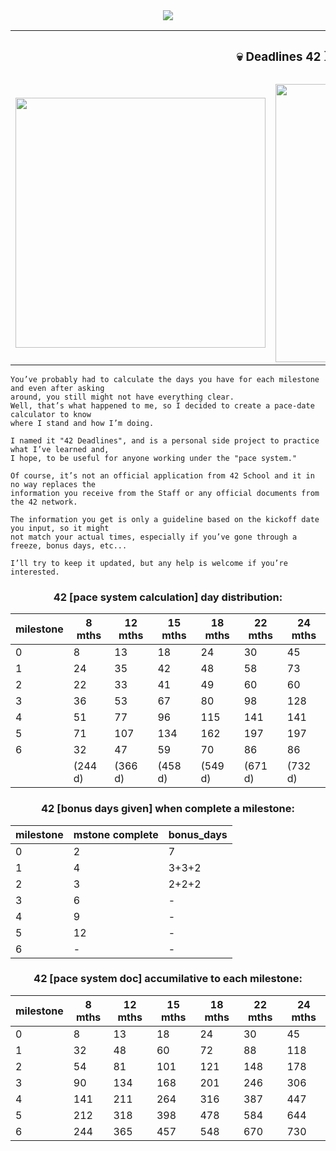 <div align="center">
<img src="https://github.com/user-attachments/assets/b8dfd54f-6af4-488c-bded-87fe720e0d15">

<table>
  <tr>
    <td colspan="3" align="center"><h3> 💀 Deadlines 42 ⌛ </h3></td>
  </tr>
  <tr>
    <td align="center"><img width="400" src="https://github.com/user-attachments/assets/4f6d0f58-ab57-497a-8dfc-db3220d9aa1f"></td>
    <td align="center"><img width="445" src="https://github.com/user-attachments/assets/583b7d65-9acf-42ce-910c-cf6c09469415"></td>
  </tr>
</table>

</div>

<div text-align="left">

`````
You’ve probably had to calculate the days you have for each milestone and even after asking
around, you still might not have everything clear.
Well, that’s what happened to me, so I decided to create a pace-date calculator to know
where I stand and how I’m doing.

I named it "42 Deadlines", and is a personal side project to practice what I’ve learned and,
I hope, to be useful for anyone working under the "pace system."

Of course, it’s not an official application from 42 School and it in no way replaces the
information you receive from the Staff or any official documents from the 42 network.

The information you get is only a guideline based on the kickoff date you input, so it might
not match your actual times, especially if you’ve gone through a freeze, bonus days, etc...

I’ll try to keep it updated, but any help is welcome if you’re interested.
`````
<div align="center">
<h3>42 [pace system calculation] day distribution:</h3>
  
|milestone|8 mths|12 mths|15 mths|18 mths|22 mths|24 mths|
|---|---|---|---|---|---|---|
|0|8|13|18|24|30|45|
|1|24|35|42|48|58|73|
|2|22|33|41|49|60|60|
|3|36|53|67|80|98|128|
|4|51|77|96|115|141|141|
|5|71|107|134|162|197|197|
|6|32|47|59|70|86|86|
||(244 d)|(366 d)|(458 d)|(549 d)|(671 d)|(732 d)|
</div>

<div align="center">
<h3>42 [bonus days given] when complete a milestone:</h3>
  
| milestone | mstone complete | bonus_days |
|---|---|---|
|0|2|7|
|1|4|3+3+2|
|2|3|2+2+2|
|3|6|-|
|4|9|-|
|5|12|-|
|6|-|-|
</div>

<div align="center">
<h3>42 [pace system doc] accumilative to each milestone:</h3>
  
|milestone|8 mths|12 mths|15 mths|18 mths|22 mths|24 mths|
|---|---|---|---|---|---|---|
|0|8|13|18|24|30|45|
|1|32|48|60|72|88|118|
|2|54|81|101|121|148|178|
|3|90|134|168|201|246|306|
|4|141|211|264|316|387|447|
|5|212|318|398|478|584|644|
|6|244|365|457|548|670|730|
</div>

</div>
